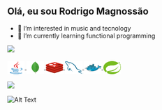 ## Olá, eu sou Rodrigo Magnossão


- 👀 I’m interested in music and tecnology
- 🌱 I’m currently learning functional programming

<div>
  <a href="https://github.com/rmagnossao"> 
  <img height="180em" src="https://github-readme-stats.vercel.app/api?username=rmagnossao&show_icons=true&theme=dracula&include_all_commits=true&count_private=true"/>
    
 <!-- <img height="180em" src="https://github-readme-stats.vercel.app/api/top-langs/?username=rmagnossao&layout=compact&ngs_count=1&theme=dracula"/> -->
    
   
  </div>
  
  <div style="display: inline_block"><br>
    <img align=center alt="magnos-java", height=30 width="40" src="https://raw.githubusercontent.com/devicons/devicon/master/icons/java/java-original.svg">
    <img align=center alt="magnos-java", height=30 width="40" src="https://raw.githubusercontent.com/devicons/devicon/master/icons/mongodb/mongodb-original.svg">
    <img align=center alt="magnos-java", height=30 width="40" src="https://raw.githubusercontent.com/devicons/devicon/master/icons/redis/redis-original.svg">
    <img align=center alt="magnos-java", height=30 width="40" src="https://raw.githubusercontent.com/devicons/devicon/master/icons/mysql/mysql-original.svg">
    <img align=center alt="magnos-java", height=30 width="40" src="https://raw.githubusercontent.com/devicons/devicon/master/icons/docker/docker-original.svg">
    <img align=center alt="magnos-java", height=30 width="40" src="https://raw.githubusercontent.com/devicons/devicon/master/icons/spring/spring-original.svg">

  </div>
  <br>
    <div>
    <a href="https://www.linkedin.com/in/rodrigo-magnoss%C3%A3o-15aa5635/" target="_blank"><img src="https://img.shields.io/badge/-LinkedIn-%230077B5?tyle=for-theadge&logo=linkedin&logoColor=white" target="_blank"></a>
  </div>
  
 ![Alt Text](https://help.grandchef.com.br/wp-content/uploads/2021/02/tenor-2.gif)
    



   
    
   

<!---
rmagnossao/rmagnossao is a ✨ special ✨ repository because its `README.md` (this file) appears on your GitHub profile.
You can click the Preview link to take a look at your changes.
--->
